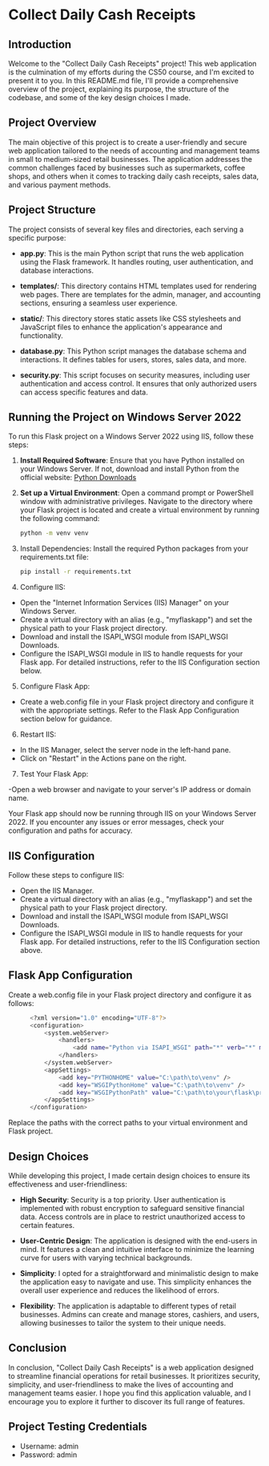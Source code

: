 # Collect Daily Cash Receipts

## Introduction

Welcome to the "Collect Daily Cash Receipts" project! This web application is the culmination of my efforts during the CS50 course, and I'm excited to present it to you. In this README.md file, I'll provide a comprehensive overview of the project, explaining its purpose, the structure of the codebase, and some of the key design choices I made.

## Project Overview

The main objective of this project is to create a user-friendly and secure web application tailored to the needs of accounting and management teams in small to medium-sized retail businesses. The application addresses the common challenges faced by businesses such as supermarkets, coffee shops, and others when it comes to tracking daily cash receipts, sales data, and various payment methods. 

## Project Structure

The project consists of several key files and directories, each serving a specific purpose:

- **app.py**: This is the main Python script that runs the web application using the Flask framework. It handles routing, user authentication, and database interactions.

- **templates/**: This directory contains HTML templates used for rendering web pages. There are templates for the admin, manager, and accounting sections, ensuring a seamless user experience.

- **static/**: This directory stores static assets like CSS stylesheets and JavaScript files to enhance the application's appearance and functionality.

- **database.py**: This Python script manages the database schema and interactions. It defines tables for users, stores, sales data, and more.

- **security.py**: This script focuses on security measures, including user authentication and access control. It ensures that only authorized users can access specific features and data.

## Running the Project on Windows Server 2022

To run this Flask project on a Windows Server 2022 using IIS, follow these steps:

1. **Install Required Software**: Ensure that you have Python installed on your Windows Server. If not, download and install Python from the official website: [Python Downloads](https://www.python.org/downloads/windows/)

2. **Set up a Virtual Environment**: Open a command prompt or PowerShell window with administrative privileges. Navigate to the directory where your Flask project is located and create a virtual environment by running the following command:

   ```bash
   python -m venv venv

3. Install Dependencies: Install the required Python packages from your requirements.txt file:

   ```bash
   pip install -r requirements.txt

4. Configure IIS:

- Open the "Internet Information Services (IIS) Manager" on your Windows Server.
- Create a virtual directory with an alias (e.g., "myflaskapp") and set the physical path to your Flask project directory.
- Download and install the ISAPI_WSGI module from ISAPI_WSGI Downloads.
- Configure the ISAPI_WSGI module in IIS to handle requests for your Flask app. For detailed instructions, refer to the IIS Configuration section below.
 
5. Configure Flask App:

- Create a web.config file in your Flask project directory and configure it with the appropriate settings. Refer to the Flask App Configuration section below for guidance.

6. Restart IIS:

- In the IIS Manager, select the server node in the left-hand pane.
- Click on "Restart" in the Actions pane on the right.

7. Test Your Flask App:

-Open a web browser and navigate to your server's IP address or domain name.

   Your Flask app should now be running through IIS on your Windows Server 2022. If you encounter any issues or error messages, check your configuration and paths for accuracy.

## IIS Configuration

Follow these steps to configure IIS:

- Open the IIS Manager.
- Create a virtual directory with an alias (e.g., "myflaskapp") and set the physical path to your Flask project directory.
- Download and install the ISAPI_WSGI module from ISAPI_WSGI Downloads.
- Configure the ISAPI_WSGI module in IIS to handle requests for your Flask app. For detailed instructions, refer to the IIS Configuration section above.

## Flask App Configuration
Create a web.config file in your Flask project directory and configure it as follows:
```bash
      <?xml version="1.0" encoding="UTF-8"?>
      <configuration>
          <system.webServer>
              <handlers>
                  <add name="Python via ISAPI_WSGI" path="*" verb="*" modules="IsapiModule" scriptProcessor="C:\path\to\isapi-wsgi.dll" resourceType="Unspecified" requireAccess="Script"/>
              </handlers>
          </system.webServer>
          <appSettings>
              <add key="PYTHONHOME" value="C:\path\to\venv" />
              <add key="WSGIPythonHome" value="C:\path\to\venv" />
              <add key="WSGIPythonPath" value="C:\path\to\your\flask\project;C:\path\to\your\flask\project\venv\Lib\site-packages" />
          </appSettings>
      </configuration>
```
Replace the paths with the correct paths to your virtual environment and Flask project.

## Design Choices
While developing this project, I made certain design choices to ensure its effectiveness and user-friendliness:

- **High Security**: Security is a top priority. User authentication is implemented with robust encryption to safeguard sensitive financial data. Access controls are in place to restrict unauthorized access to certain features.

- **User-Centric Design**: The application is designed with the end-users in mind. It features a clean and intuitive interface to minimize the learning curve for users with varying technical backgrounds.

- **Simplicity**: I opted for a straightforward and minimalistic design to make the application easy to navigate and use. This simplicity enhances the overall user experience and reduces the likelihood of errors.

- **Flexibility**: The application is adaptable to different types of retail businesses. Admins can create and manage stores, cashiers, and users, allowing businesses to tailor the system to their unique needs.

## Conclusion

In conclusion, "Collect Daily Cash Receipts" is a web application designed to streamline financial operations for retail businesses. It prioritizes security, simplicity, and user-friendliness to make the lives of accounting and management teams easier. I hope you find this application valuable, and I encourage you to explore it further to discover its full range of features.

## Project Testing Credentials
- Username: admin
- Password: admin

